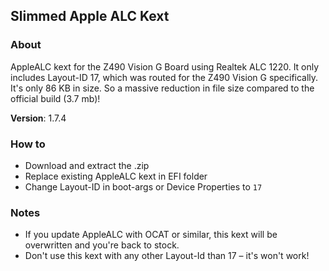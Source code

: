 ## Slimmed Apple ALC Kext

### About
AppleALC kext for the Z490 Vision G Board using Realtek ALC 1220. It only includes Layout-ID 17, which was routed for the Z490 Vision G specifically. It's only 86 KB in size. So a massive reduction in file size compared to the official build (3.7 mb)!

**Version**: 1.7.4

### How to

- Download and extract the .zip
- Replace existing AppleALC kext in EFI folder
- Change Layout-ID in boot-args or Device Properties to `17`   

### Notes

- If you update AppleALC with OCAT or similar, this kext will be overwritten and you're back to stock.
- Don't use this kext with any other Layout-Id than 17 – it's won't work!
